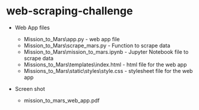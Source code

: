# web-scraping-challenge

* Web App files
    - Mission_to_Mars\app.py - web app file
    - Mission_to_Mars\scrape_mars.py - Function to scrape data
    - Mission_to_Mars\mission_to_mars.ipynb - Jupyter Notebook file to scrape data
    - Missions_to_Mars\templates\index.html - html file for the web app
    - Missions_to_Mars\static\styles\style.css - stylesheet file for the web app

* Screen shot
    - mission_to_mars_web_app.pdf
